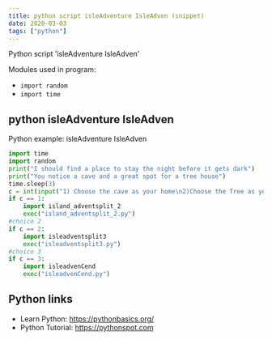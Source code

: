 ```yaml
---
title: python script isleAdventure IsleAdven (snippet)
date: 2020-03-03
tags: ["python"]
---
```

Python script 'isleAdventure IsleAdven'


Modules used in program: 
* `import random`
* `import time`

## python isleAdventure IsleAdven

Python example: isleAdventure IsleAdven

```python
import time
import random
print("I should find a place to stay the night before it gets dark")
print("You notice a cave and a great spot for a tree house")
time.sleep(3)
c = int(input("1) Choose the cave as your home\n2)Choose the Tree as your home\n3)Go farther up through the area\n"))
if c == 1:
    import island_adventsplit_2
    exec("island_adventsplit_2.py")
#choice 2
if c == 2:
    import isleadventsplit3
    exec("isleadventsplit3.py")
#choice 3 
if c == 3:
    import isleadvenCend
    exec("isleadvenCend.py")


```

## Python links

- Learn Python: https://pythonbasics.org/
- Python Tutorial: https://pythonspot.com
